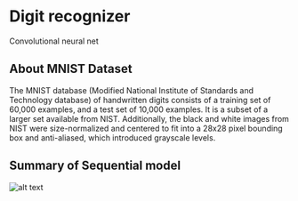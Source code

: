 # Digit recognizer
 Convolutional neural net

## About MNIST Dataset
The MNIST database (Modified National Institute of Standards and Technology database) of handwritten digits consists of a training set of 60,000 examples, and a test set of 10,000 examples. It is a subset of a larger set available from NIST. Additionally, the black and white images from NIST were size-normalized and centered to fit into a 28x28 pixel bounding box and anti-aliased, which introduced grayscale levels.


## Summary of Sequential model

![alt text](https://github.com/draperkm/Digit-Recognizer/blob/main/Screenshot%202022-07-06%20at%2020.06.23.png)